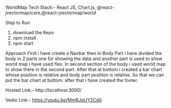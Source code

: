 WorldMap
Tech Stack:- React JS, Chart.js, @react-jvectormap/core,@react-jvectormap/world

Step to Run
1) download the Repo
2) npm install
3) npm start

Approach First i have create a Navbar then in Body Part i have divided the body in 2 parts one for showing the data and another part is used to show world map i have used flex. In second section of the body i used world map to show there in the second part. After that at bottom i created a bar chart whose position is relative and body part postiton is relative. So that we can put the bar chart at bottom. after that i have created the footer.

Hosted Link:- http://localhost:3000/

Vedio Link:- https://youtu.be/MmRJqUY2Cd0
